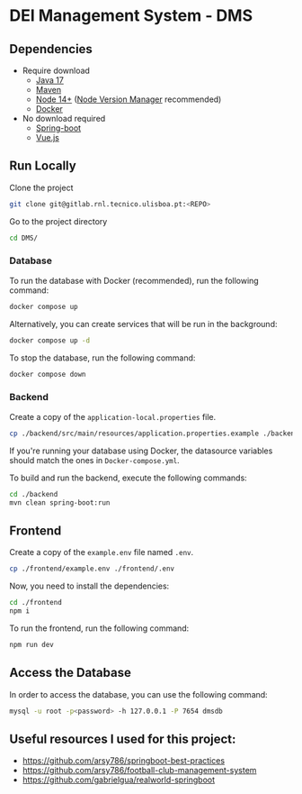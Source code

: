 # DEI Management System - DMS

## Dependencies

- Require download
  - [Java 17](https://www.oracle.com/java/technologies/javase/jdk17-archive-downloads.html)
  - [Maven](https://maven.apache.org/download.cgi)
  - [Node 14+](https://nodejs.org/en/) ([Node Version Manager](https://github.com/nvm-sh/nvm) recommended)
  - [Docker](https://www.docker.com/)
- No download required
  - [Spring-boot](https://spring.io/)
  - [Vue.js](https://vuejs.org/)


## Run Locally

Clone the project

```bash
git clone git@gitlab.rnl.tecnico.ulisboa.pt:<REPO>
```

Go to the project directory

```bash
cd DMS/
```

### Database

To run the database with Docker (recommended), run the following command:

```bash
docker compose up
```

Alternatively, you can create services that will be run in the background:

```bash
docker compose up -d
```

To stop the database, run the following command:

```bash
docker compose down
```

### Backend

Create a copy of the `application-local.properties` file.

```bash
cp ./backend/src/main/resources/application.properties.example ./backend/src/main/resources/application.properties
```

If you're running your database using Docker, the datasource variables should match the ones in `Docker-compose.yml`.

To build and run the backend, execute the following commands:

```bash
cd ./backend
mvn clean spring-boot:run
```

## Frontend

Create a copy of the `example.env` file named `.env`.

```bash
cp ./frontend/example.env ./frontend/.env
```

Now, you need to install the dependencies:

```bash
cd ./frontend
npm i
```

To run the frontend, run the following command:

```bash
npm run dev
```

## Access the Database

In order to access the database, you can use the following command:

```bash
mysql -u root -p<password> -h 127.0.0.1 -P 7654 dmsdb
```


## Useful resources I used for this project:
 - https://github.com/arsy786/springboot-best-practices
 - https://github.com/arsy786/football-club-management-system
 - https://github.com/gabrielgua/realworld-springboot
